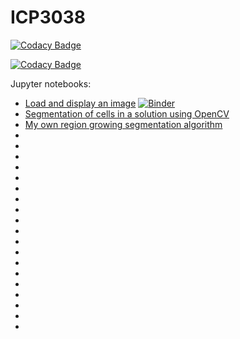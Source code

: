# ICP3038

[![Codacy Badge](https://api.codacy.com/project/badge/Grade/1be4a179368f4d6cb156f96ac95dbf1f)](https://www.codacy.com/app/effepivi/ICP3038?utm_source=github.com&amp;utm_medium=referral&amp;utm_content=effepivi/ICP3038&amp;utm_campaign=Badge_Grade)

[![Codacy Badge](https://api.codacy.com/project/badge/Grade/ac9652fc8d274bf59b60101b70a84312)](https://app.codacy.com/app/effepivi/ICP3038?utm_source=github.com&utm_medium=referral&utm_content=effepivi/ICP3038&utm_campaign=Badge_Grade_Dashboard)


Jupyter notebooks:

-  [Load and display an image](Lectures/8-Segmentation/notebooks/1-opencv-cxx-load-display.ipynb) [![Binder](https://mybinder.org/badge_logo.svg)](https://mybinder.org/v2/gh/effepivi/ICP3038/HEAD?filepath=https%3A%2F%2Fgithub.com%2Feffepivi%2FICP3038%2Fblob%2Fmaster%2FLectures%2F8-Segmentation%2Fnotebooks%2F1-opencv-cxx-load-display.ipynb)
-  [Segmentation of cells in a solution using OpenCV](Lectures/8-Segmentation/notebooks/2-segmentation-of-cells-using-opencv.ipynb)
-  [My own region growing segmentation algorithm](Lectures/8-Segmentation/notebooks/3-region-growing-opencv.ipynb)
-  [](Lectures/9-Pyramids/notebooks/1-create-gaussian-pyranid-using-opencv.ipynb)
-  [](Lectures/9-Pyramids/notebooks/2-create-gaussian-pyranid-without-blur.ipynb)
-  [](Lectures/9-Pyramids/notebooks/3-create-laplacian-pyranid-using-opencv.ipynb)
-  [](Lectures/9-Pyramids/notebooks/4-Image-stitching-with-pyramids-using-opencv.ipynb)
-  [](Lectures/10-edge-and-line-detections/notebooks/1-Edge-detection-using-gradient-magnitude.ipynb)
-  [](Lectures/10-edge-and-line-detections/notebooks/2-Edge-detection-using-canny.ipynb)
-  [](Lectures/10-edge-and-line-detections/notebooks/3-line-detection-using-hough-transform.ipynb)
-  [](Lectures/10-edge-and-line-detections/notebooks/4-straighten-image-using-hough-transform.ipynb)
-  [](Lectures/11-motion-tracking/notebooks/1-How_to_use_webcam_using_OpenCV.ipynb)
-  [](Lectures/11-motion-tracking/notebooks/2-Basic_Background_Subtraction.ipynb)
-  [](Lectures/12-feature-detection/notebooks/1-detect-describe-match-using-ORB-in-opencv.ipynb)
-  [](Lectures/12-feature-detection/notebooks/2-with-a-webcam.ipynb)
-  [](Lectures/12-feature-detection/notebooks/3-Harris-corner-detector.ipynb)
-  [](Lectures/13-feature_tracking/notebooks/1-good-bad-features-Copy1.ipynb)
-  [](Lectures/13-feature_tracking/notebooks/1-good-bad-features.ipynb)
-  [](Lectures/15-object-recognition/notebooks/1-template_matching.ipynb)
-  [](Lectures/15-object-recognition/notebooks/2-template_matching.ipynb)
-  [](Lectures/15-object-recognition/notebooks/3-template_matching.ipynb)
-  [](Lectures/15-object-recognition/notebooks/4-template_matching.ipynb)

